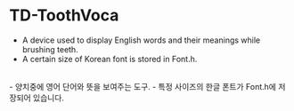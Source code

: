 # TD-ToothVoca

- A device used to display English words and their meanings while brushing teeth.
- A certain size of Korean font is stored in Font.h.
<br />
- 양치중에 영어 단어와 뜻을 보여주는 도구.
- 특정 사이즈의 한글 폰트가 Font.h에 저장되어 있습니다.
